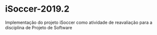 # iSoccer-2019.2
Implementação do projeto iSoccer como atividade de reavaliação para a disciplina de Projeto de Software
